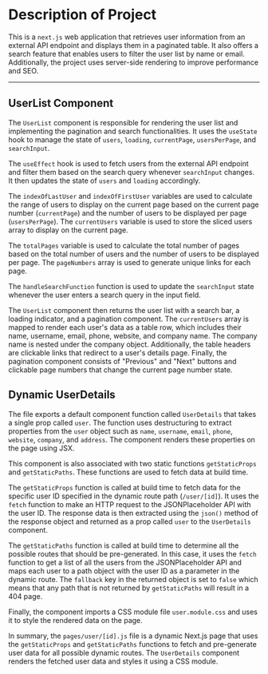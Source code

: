 # Description of Project

This is a `next.js` web application that retrieves user information from an external API endpoint and displays them in a paginated table. 
It also offers a search feature that enables users to filter the user list by name or email. Additionally, the project uses server-side rendering to improve performance and SEO.

<hr>

## UserList Component

The `UserList` component is responsible for rendering the user list and implementing the pagination and search functionalities. It uses the 
`useState` hook to manage the state of `users`, `loading`, `currentPage`, `usersPerPage`, and `searchInput`.

The `useEffect` hook is used to fetch users from the external API endpoint and filter them based on the search query whenever `searchInput` changes. It then updates the state of `users` and `loading` accordingly.

The `indexOfLastUser` and `indexOfFirstUser` variables are used to calculate the range of users to display on the current page based on the current page number (`currentPage`) and the number
of users to be displayed per page (`usersPerPage`). The `currentUsers` variable is used to store the sliced users array to display on the current page.

The `totalPages` variable is used to calculate the total number of pages based on the total number of users and the number of users to be displayed per page. The `pageNumbers` array is used to generate unique links for each page.

The `handleSearchFunction` function is used to update the `searchInput` state whenever the user enters a search query in the input field.

The `UserList` component then returns the user list with a search bar, a loading indicator, and a pagination component. The `currentUsers` array is mapped to render each user's data as a table row, which includes their name, username,
email, phone, website, and company name. The company name is nested under the company object. Additionally, the table headers are clickable links that redirect to a user's details page. Finally, the pagination component consists of 
"Previous" and "Next" buttons and clickable page numbers that change the current page number state.

## Dynamic UserDetails

The file exports a default component function called `UserDetails` that takes a single prop called `user`. The function uses destructuring to extract properties from the `user` object such as `name`, `username`, `email`, `phone`, `website`, `company`, 
and `address`. The component renders these properties on the page using JSX.

This component is also associated with two static functions `getStaticProps` and `getStaticPaths`. These functions are used to fetch data at build time.

The `getStaticProps` function is called at build time to fetch data for the specific user ID specified in the dynamic route path (`/user/[id]`). It uses the `fetch` function to make an HTTP request to the JSONPlaceholder API with the user ID. 
The response data is then extracted using the `json()` method of the response object and returned as a prop called `user` to the `UserDetails` component.

The `getStaticPaths` function is called at build time to determine all the possible routes that should be pre-generated. In this case, it uses the `fetch` function to get a list of all the users from the JSONPlaceholder API and maps each user to a 
path object with the user ID as a parameter in the dynamic route. The `fallback` key in the returned object is set to `false` which means that any path that is not returned by `getStaticPaths` will result in a 404 page.

Finally, the component imports a CSS module file `user.module.css` and uses it to style the rendered data on the page.

In summary, the `pages/user/[id].js` file is a dynamic Next.js page that uses the `getStaticProps` and `getStaticPaths` functions to fetch and pre-generate user data for all possible dynamic routes. The `UserDetails` component renders the fetched user data and styles it using a CSS module.

